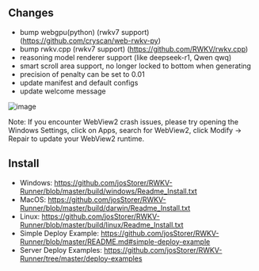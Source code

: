 ## Changes

- bump webgpu(python) (rwkv7 support) (https://github.com/cryscan/web-rwkv-py)
- bump rwkv.cpp (rwkv7 support) (https://github.com/RWKV/rwkv.cpp)
- reasoning model renderer support (like deepseek-r1, Qwen qwq)
- smart scroll area support, no longer locked to bottom when generating
- precision of penalty can be set to 0.01
- update manifest and default configs
- update welcome message

![image](https://github.com/user-attachments/assets/9104efe8-ed7a-4cad-b30b-738845db41e5)

Note: If you encounter WebView2 crash issues, please try opening the Windows Settings, click on Apps, search for
WebView2, click Modify -> Repair to update your WebView2 runtime.

## Install

- Windows: https://github.com/josStorer/RWKV-Runner/blob/master/build/windows/Readme_Install.txt
- MacOS: https://github.com/josStorer/RWKV-Runner/blob/master/build/darwin/Readme_Install.txt
- Linux: https://github.com/josStorer/RWKV-Runner/blob/master/build/linux/Readme_Install.txt
- Simple Deploy Example: https://github.com/josStorer/RWKV-Runner/blob/master/README.md#simple-deploy-example
- Server Deploy Examples: https://github.com/josStorer/RWKV-Runner/tree/master/deploy-examples
